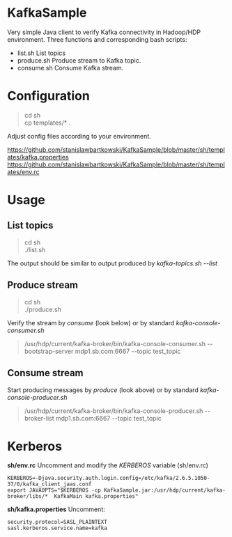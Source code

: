 # KafkaSample

Very simple Java client to verify Kafka connectivity in Hadoop/HDP environment. Three functions and corresponding bash scripts:
* list.sh List topics 
* produce.sh Produce stream to Kafka topic.
* consume.sh Consume Kafka stream.

# Configuration
>cd sh<br>
>  cp templates/* .<br>

Adjust config files according to your environment.

https://github.com/stanislawbartkowski/KafkaSample/blob/master/sh/templates/kafka.properties<br>
https://github.com/stanislawbartkowski/KafkaSample/blob/master/sh/templates/env.rc<br>

# Usage
## List topics

> cd sh<br>
> ./list.sh<br>

The output should be similar to output produced by *kafka-topics.sh --list*

## Produce stream

>cd sh<br>
>./produce.sh

Verify the stream by *consume* (look below) or by standard *kafka-console-consumer.sh*
> /usr/hdp/current/kafka-broker/bin/kafka-console-consumer.sh  --bootstrap-server mdp1.sb.com:6667 --topic test_topic

## Consume stream
Start producing messages by *produce* (look above) or by standard *kafka-console-producer.sh*
> /usr/hdp/current/kafka-broker/bin/kafka-console-producer.sh  --broker-list mdp1.sb.com:6667 --topic test_topic

# Kerberos
**sh/env.rc** Uncomment and modify the *KERBEROS* variable (sh/env.rc)
```
KERBEROS=-Djava.security.auth.login.config=/etc/kafka/2.6.5.1050-37/0/kafka_client_jaas.conf
export JAVAOPTS="$KERBEROS -cp KafkaSample.jar:/usr/hdp/current/kafka-broker/libs/*  KafkaMain kafka.properties" 
```
**sh/kafka.properties** Uncomment:
```
security.protocol=SASL_PLAINTEXT
sasl.kerberos.service.name=kafka
```




